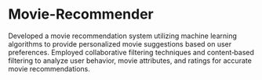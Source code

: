 # Movie-Recommender
Developed a movie recommendation system utilizing machine learning algorithms to provide personalized movie suggestions based on user preferences. Employed collaborative filtering techniques and content‑based filtering to analyze user behavior, movie attributes, and ratings for accurate movie recommendations.
